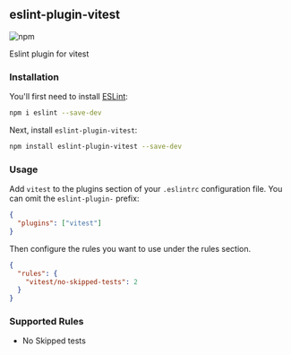 ## eslint-plugin-vitest

![npm](https://img.shields.io/npm/v/eslint-plugin-vitest)

Eslint plugin for vitest

### Installation

You'll first need to install [ESLint](https://eslint.org/):

```sh
npm i eslint --save-dev
```

Next, install `eslint-plugin-vitest`:

```sh
npm install eslint-plugin-vitest --save-dev
```

### Usage

Add `vitest` to the plugins section of your `.eslintrc` configuration file. You can omit the `eslint-plugin-` prefix:

```json
{
  "plugins": ["vitest"]
}
```

Then configure the rules you want to use under the rules section.

```json
{
  "rules": {
    "vitest/no-skipped-tests": 2
  }
}
```

### Supported Rules

- No Skipped tests 
